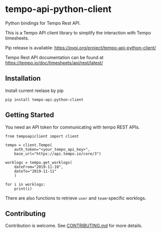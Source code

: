 # tempo-api-python-client
Python bindings for Tempo Rest API.

This is a Tempo API client library to simplify the interaction with Tempo timesheets.

Pip release is available: https://pypi.org/project/tempo-api-python-client/

Tempo Rest API documentation can be found at https://tempo.io/doc/timesheets/api/rest/latest/


## Installation

Install current reelase by pip

```
pip install tempo-api-python-client
```


## Getting Started

You need an API token for communicating with tempo REST APIs. 

```
from tempoapiclient import client

tempo = client.Tempo(
    auth_token="<your_tempo_api_key>",
    base_url="https://api.tempo.io/core/3")

worklogs = tempo.get_worklogs(
    dateFrom="2019-11-10",
    dateTo="2019-11-11"
    )

for i in worklogs:
    print(i)
```

There are also functions to retrieve `user` and `team`-specific worklogs.


## Contributing

Contribution is welcome. See [CONTRIBUTING.md](CONTRIBUTING.md) for more details.
